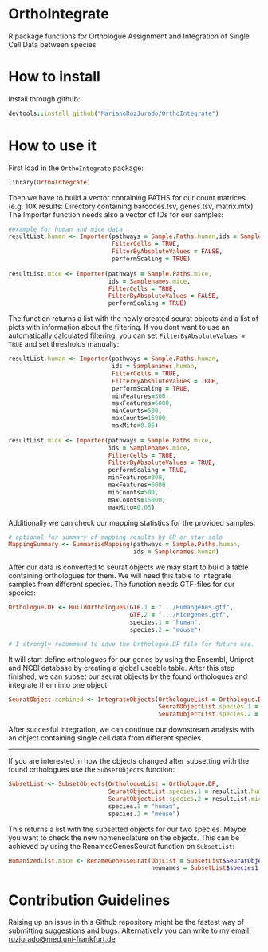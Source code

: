 # OrthoIntegrate
R package functions for Orthologue Assignment and Integration of Single Cell Data between species

# <b> How to install </b>

Install through github:

```ruby
devtools::install_github("MarianoRuzJurado/OrthoIntegrate")
```

# <b> How to use it </b>

First load in the ```OrthoIntegrate``` package:

```ruby
library(OrthoIntegrate)
```

Then we have to build a vector containing PATHS for our count matrices (e.g. 10X results: Directory containing barcodes.tsv, genes.tsv, matrix.mtx)
The Importer function needs also a vector of IDs for our samples:

```ruby
#example for human and mice data
resultList.human <- Importer(pathways = Sample.Paths.human,ids = Samplenames.human,
                             FilterCells = TRUE,
                             FilterByAbsoluteValues = FALSE,
                             performScaling = TRUE)
                             
resultList.mice <- Importer(pathways = Sample.Paths.mice,
                            ids = Samplenames.mice,
                            FilterCells = TRUE,
                            FilterByAbsoluteValues = FALSE,
                            performScaling = TRUE)
```
The function returns a list with the newly created seurat objects and a list of plots with information about the filtering.
If you dont want to use an automatically calculated filtering, you can set ```FilterByAbsoluteValues = TRUE``` and set thresholds manually:

```ruby
resultList.human <- Importer(pathways = Sample.Paths.human,
                             ids = Samplenames.human,
                             FilterCells = TRUE,
                             FilterByAbsoluteValues = TRUE,
                             performScaling = TRUE,
                             minFeatures=300,
                             maxFeatures=6000,
                             minCounts=500,
                             maxCounts=15000,
                             maxMito=0.05)
                             
resultList.mice <- Importer(pathways = Sample.Paths.mice,
                            ids = Samplenames.mice,
                            FilterCells = TRUE,
                            FilterByAbsoluteValues = TRUE,
                            performScaling = TRUE,
                            minFeatures=300,
                            maxFeatures=6000,
                            minCounts=500,
                            maxCounts=15000,
                            maxMito=0.05)
```

Additionally we can check our mapping statistics for the provided samples:

```ruby
# optional for summary of mapping results by CR or star solo
MappingSummary <- SummarizeMapping(pathways = Sample.Paths.human,
                                   ids = Samplenames.human) 
```

After our data is converted to seurat objects we may start to build a table containing orthologues for them. We will need this table to integrate samples from different species. The function needs GTF-files for our species:

```ruby
Orthologue.DF <- BuildOrthologues(GTF.1 = ".../Humangenes.gtf",
                                  GTF.2 = ".../Micegenes.gtf",
                                  species.1 = "human",
                                  species.2 = "mouse")

# I strongly recommend to save the Orthologue.DF file for future use.
```

It will start define orthologues for our genes by using the Ensembl, Uniprot and NCBI database by creating a global useable table.
After this step finished, we can subset our seurat objects by the found orthologues and integrate them into one object:

```ruby
SeuratObject.combined <- IntegrateObjects(OrthologueList = Orthologue.DF,
                                          SeuratObjectList.species.1 = resultList.human$SeuratObjects,
                                          SeuratObjectList.species.2 = resultList.mice$SeuratObjects)
```
After succesful integration, we can continue our downstream analysis with an object containing single cell data from different species.

<hr>

If you are interested in how the objects changed after subsetting with the found orthologues use the ```SubsetObjects``` function:

```ruby
SubsetList <- SubsetObjects(OrthologueList = Orthologue.DF,
                            SeuratObjectList.species.1 = resultList.human$SeuratObjects,
                            SeuratObjectList.species.2 = resultList.mice$SeuratObjects,
                            species.1 = "human",
                            species.2 = "mouse")
```
This returns a list with the subsetted objects for our two species. Maybe you want to check the new nomeneclature on the objects. This can be achieved by using the RenamesGenesSeurat function on ```SubsetList```:

```ruby
HumanizedList.mice <- RenameGenesSeurat(ObjList = SubsetList$SeuratObject.species2.list,
                                        newnames = SubsetList$species1.converted.species2.names)
```


# <b> Contribution Guidelines </b>
Raising up an issue in this Github repository might be the fastest way of submitting suggestions and bugs.
Alternatively you can write to my email: ruzjurado@med.uni-frankfurt.de
